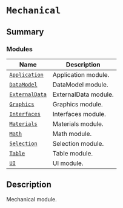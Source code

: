 # `Mechanical`

<a id="summary"></a>

## Summary

### Modules

| Name | Description |
|----------------------------------------------------------------------------------------------------------|-----------------------|
| [`Application`](Application/index.md#module-ansys.mechanical.stubs.v242.Ansys.Mechanical.Application)    | Application module.   |
| [`DataModel`](DataModel/index.md#module-ansys.mechanical.stubs.v242.Ansys.Mechanical.DataModel)          | DataModel module.     |
| [`ExternalData`](ExternalData/index.md#module-ansys.mechanical.stubs.v242.Ansys.Mechanical.ExternalData) | ExternalData module.  |
| [`Graphics`](Graphics/index.md#module-ansys.mechanical.stubs.v242.Ansys.Mechanical.Graphics)             | Graphics module.      |
| [`Interfaces`](Interfaces/index.md#module-ansys.mechanical.stubs.v242.Ansys.Mechanical.Interfaces)       | Interfaces module.    |
| [`Materials`](Materials/index.md#module-ansys.mechanical.stubs.v242.Ansys.Mechanical.Materials)          | Materials module.     |
| [`Math`](Math/index.md#module-ansys.mechanical.stubs.v242.Ansys.Mechanical.Math)                         | Math module.          |
| [`Selection`](Selection/index.md#module-ansys.mechanical.stubs.v242.Ansys.Mechanical.Selection)          | Selection module.     |
| [`Table`](Table/index.md#module-ansys.mechanical.stubs.v242.Ansys.Mechanical.Table)                      | Table module.         |
| [`UI`](UI/index.md#module-ansys.mechanical.stubs.v242.Ansys.Mechanical.UI)                               | UI module.            |

<a id="description"></a>

## Description

Mechanical module.

<!-- !! processed by numpydoc !! -->

